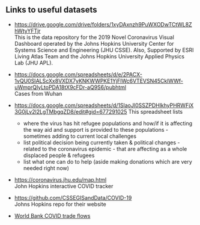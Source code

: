 ## Links to useful datasets


- https://drive.google.com/drive/folders/1xyDAxnzh9PuWXODwTCtWL8ZhWtyYFTjr \
This is the data repository for the 2019 Novel Coronavirus Visual Dashboard operated by the Johns Hopkins University Center for Systems Science and Engineering (JHU CSSE). Also, Supported by ESRI Living Atlas Team and the Johns Hopkins University Applied Physics Lab (JHU APL).


- https://docs.google.com/spreadsheets/d/e/2PACX-1vQU0SIALScXx8VXDX7yKNKWWPKE1YjFlWc6VTEVSN45CklWWf-uWmprQIyLtoPDA18tX9cFDr-aQ9S6/pubhtml \
Cases from Wuhan


- https://docs.google.com/spreadsheets/d/1SlaoJl0SSZPDHlkhyPHRWFjX3G0jLv2l2LgTMbgqZD8/edit#gid=677291025
This spreadsheet lists
  - where the virus has hit refugee populations and how/if it is affecting the way aid and support is provided to these populations - sometimes adding to current local challenges
  - list political decision being currently taken & political changes - related to the coronavirus epidemic - that are affecting as a whole displaced people & refugees 
  - list what one can do to help (aside making donations which are very needed right now) 

- https://coronavirus.jhu.edu/map.html \
John Hopkins interactive COVID tracker

- https://github.com/CSSEGISandData/COVID-19 \
Johns Hopkins repo for their website

- [World Bank COVID trade flows](https://www.worldbank.org/en/data/interactive/2020/04/02/database-on-coronavirus-covid-19-trade-flows-and-policies)
